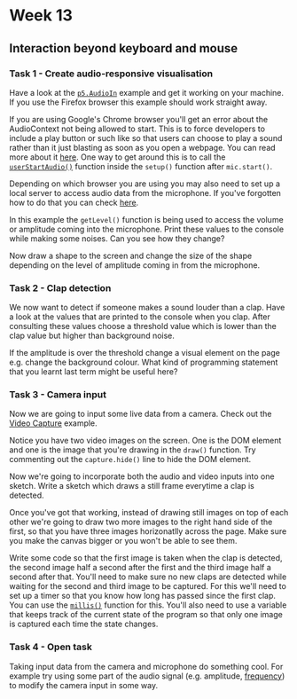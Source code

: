 # Week 13

## Interaction beyond keyboard and mouse 

### Task 1 - Create audio-responsive visualisation

Have a look at the [`p5.AudioIn`](https://p5js.org/reference/#/p5.AudioIn) example and get it working on your machine.  If you use the Firefox browser this example should work straight away.

If you are using Google's Chrome browser you'll get an error about the AudioContext not being allowed to start.  This is to force developers to include a play button or such like so that users can choose to play a sound rather than it just blasting as soon as you open a webpage.  You can read more about it [here](https://developers.google.com/web/updates/2017/09/autoplay-policy-changes#webaudio).  One way to get around this is to call the [`userStartAudio()`](https://p5js.org/reference/#/p5.sound/userStartAudio) function inside the `setup()` function after `mic.start()`.

Depending on which browser you are using you may also need to set up a local server to access audio data from the microphone.  If you've forgotten how to do that you can check [here](https://github.com/processing/p5.js/wiki/Local-server).

In this example the `getLevel()` function is being used to access the volume or amplitude coming into the microphone.  Print these values to the console while making some noises.  Can you see how they change?  

Now draw a shape to the screen and change the size of the shape depending on the level of amplitude coming in from the microphone.

### Task 2 - Clap detection

We now want to detect if someone makes a sound louder than a clap.  Have a look at the values that are printed to the console when you clap.  After consulting these values choose a threshold value which is lower than the clap value but higher than background noise.  

If the amplitude is over the threshold change a visual element on the page e.g. change the background colour.  What kind of programming statement that you learnt last term might be useful here? 

### Task 3 - Camera input
Now we are going to input some live data from a camera.  Check out the [Video Capture](https://p5js.org/examples/dom-video-capture.html) example.

Notice you have two video images on the screen.  One is the DOM element and one is the image that you're drawing in the `draw()` function.  Try commenting out the `capture.hide()` line to hide the DOM element.

Now we're going to incorporate both the audio and video inputs into one sketch.  Write a sketch which draws a still frame everytime a clap is detected. 

Once you've got that working, instead of drawing still images on top of each other we're going to draw two more images to the right hand side of the first, so that you have three images horizonatlly across the page. Make sure you make the canvas bigger or you won't be able to see them.  

Write some code so that the first image is taken when the clap is detected, the second image half a second after the first and the third image half a second after that.  You'll need to make sure no new claps are detected while waiting for the second and third image to be captured.  For this we'll need to set up a timer so that you know how long has passed since the first clap.  You can use the [```millis()```](https://p5js.org/reference/#/p5/millis) function for this.  You'll also need to use a variable that keeps track of the current state of the program so that only one image is captured each time the state changes.

### Task 4 - Open task 
Taking input data from the camera and microphone do something cool. For example try using some part of the audio signal (e.g. amplitude, [frequency](https://p5js.org/examples/sound-frequency-spectrum.html)) to modify the camera input in some way.
